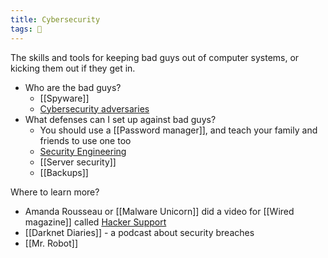```yaml
---
title: Cybersecurity 
tags: 🌱 
---
```


The skills and tools for keeping bad guys out of computer systems, or kicking them out if they get in.

- Who are the bad guys?
	- [[Spyware]]
	- [Cybersecurity adversaries](https://www.youtube.com/watch?v=o1x_Oa0XiDI)
- What defenses can I set up against bad guys?
	- You should use a [[Password manager]], and teach your family and friends to use one too
	- [Security Engineering](https://www.lightbluetouchpaper.org/2022/01/19/security-engineering-course/)
	- [[Server security]]
	- [[Backups]]

Where to learn more?
- Amanda Rousseau or [[Malware Unicorn]] did a video for [[Wired magazine]] called [Hacker Support](https://youtu.be/b52cfb6lweU) 
- [[Darknet Diaries]] - a podcast about security breaches
- [[Mr. Robot]]